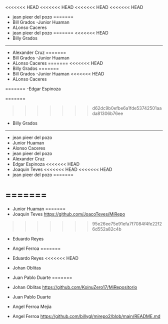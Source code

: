 <<<<<<< HEAD
<<<<<<< HEAD
<<<<<<< HEAD
<<<<<<< HEAD
- jean pieer del pozo
=======
-   Bill Grados 
-Junior Huaman
- ALonso Caceres
- jean pieer del pozo
=======
<<<<<<< HEAD
- Billy Grados
----------------------------
- Alexander Cruz 
=======
-   Bill Grados 
-Junior Huaman
- ALonso Caceres
=======
<<<<<<< HEAD
- Billy Grados
=======
-   Bill Grados 
-Junior Huaman
<<<<<<< HEAD
- ALonso Caceres

=======
-Edgar Espinoza

=======
>>>>>>> d62dc9b0efbe6a1fde53742501aada81306b76ee
- Billy Grados 
----------------------
- jean pieer del pozo
- Junior Huaman
- Alonso Caceres
- jean pieer del pozo
- Alexander Cruz 
- Edgar Espinoza
<<<<<<< HEAD
- Joaquin Teves
<<<<<<< HEAD
<<<<<<< HEAD
- jean pieer del pozo
=======

=======
=======
- Junior Huaman
=======
- Joaquin Teves https://github.com/JoacoTeves/MiRepo
>>>>>>> 95e26ee75e91efa7f7084f4fe22f26d552a82c4b
- Eduardo Reyes

- Angel Ferroa
=======
- Eduardo Reyes
<<<<<<< HEAD
- Johan Oblitas
- Juan Pablo Duarte
=======
- Johan Oblitas https://github.com/KoinuZero17/MiRepositorio
- Juan Pablo Duarte
- Angel Ferroa Mejia
- Angel Ferroa https://github.com/billygl/mirepo2/blob/main/README.md
